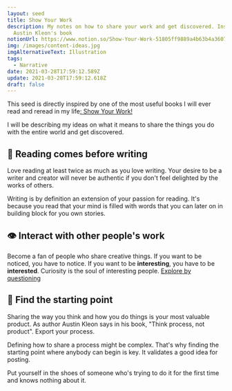 ```yaml
---
layout: seed
title: Show Your Work
description: My notes on how to share your work and get discovered. Inspired by
  Austin Kleon's book
notionUrl: https://www.notion.so/Show-Your-Work-51805ff9889a4b63b4a3607c14e160d8
img: /images/content-ideas.jpg
imgAlternativeText: Illustration
tags:
  - Narrative
date: 2021-03-28T17:59:12.589Z
update: 2021-03-28T17:59:12.618Z
draft: false
---
```

This seed is directly inspired by one of the most useful books I will ever read and reread in my life[: Show Your Work!](https://www.goodreads.com/book/show/18290401-show-your-work)

I will be describing my ideas on what it means to share the things you do with the entire world and get discovered.

## 📗 Reading comes before writing

Love reading at least twice as much as you love writing. Your desire to be a writer and creator will never be authentic if you don't feel delighted by the works of others.

Writing is by definition an extension of your passion for reading. It's because you read that your mind is filled with words that you can later on in building block for you own stories.

## 👁️ Interact with other people's work

Become a fan of people who share creative things. If you want to be noticed, you have to notice. If you want to be **interesting**, you have to be **interested**. Curiosity is the soul of interesting people. [Explore by questioning](https://www.notion.so/Explore-by-questioning-48d34f293d084c25a33d97bc8d51ae25)

## 🏑 Find the starting point

Sharing the way you think and how you do things is your most valuable product. As author Austin Kleon says in his book, "Think process, not product". Export your process.

Defining how to share a process might be complex. That's why finding the starting point where anybody can begin is key. It validates a good idea for posting.

Put yourself in the shoes of someone who's trying to do it for the first time and knows nothing about it.